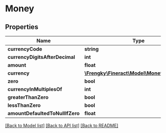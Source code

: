 # Money

## Properties
Name | Type | Description | Notes
------------ | ------------- | ------------- | -------------
**currencyCode** | **string** |  | [optional] 
**currencyDigitsAfterDecimal** | **int** |  | [optional] 
**amount** | **float** |  | [optional] 
**currency** | [**\Frengky\Fineract\Model\MonetaryCurrency**](MonetaryCurrency.md) |  | [optional] 
**zero** | **bool** |  | [optional] 
**currencyInMultiplesOf** | **int** |  | [optional] 
**greaterThanZero** | **bool** |  | [optional] 
**lessThanZero** | **bool** |  | [optional] 
**amountDefaultedToNullIfZero** | **float** |  | [optional] 

[[Back to Model list]](../../README.md#documentation-for-models) [[Back to API list]](../../README.md#documentation-for-api-endpoints) [[Back to README]](../../README.md)


